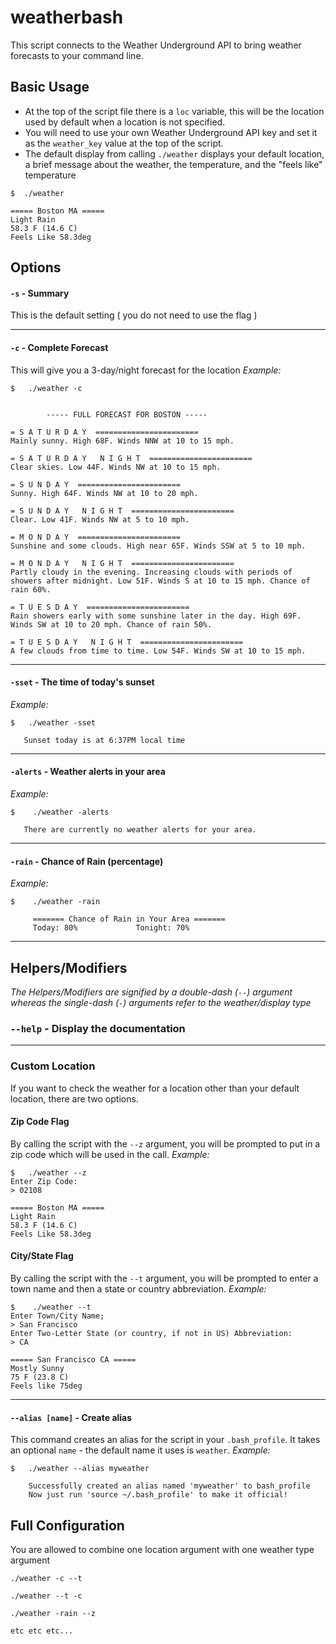 # weatherbash

This script connects to the Weather Underground API to bring weather forecasts to your command line.

## Basic Usage
* At the top of the script file there is a `loc` variable, this will be the location used by default when a location is not specified.
* You will need to use your own Weather Underground API key and set it as the `weather_key` value at the top of the script.
* The default display from calling `./weather` displays your default location, a brief message about the weather, the temperature, and the "feels like" temperature

```
$  ./weather

===== Boston MA =====
Light Rain
58.3 F (14.6 C)
Feels Like 58.3deg
```


## Options
#### `-s` - Summary
This is the default setting ( you do not need to use the flag )

---

#### `-c` - Complete Forecast
This will give you a 3-day/night forecast for the location
_Example:_
```
$   ./weather -c


		----- FULL FORECAST FOR BOSTON -----

= S A T U R D A Y  =======================
Mainly sunny. High 68F. Winds NNW at 10 to 15 mph.

= S A T U R D A Y   N I G H T  =======================
Clear skies. Low 44F. Winds NW at 10 to 15 mph.

= S U N D A Y  =======================
Sunny. High 64F. Winds NW at 10 to 20 mph.

= S U N D A Y   N I G H T  =======================
Clear. Low 41F. Winds NW at 5 to 10 mph.

= M O N D A Y  =======================
Sunshine and some clouds. High near 65F. Winds SSW at 5 to 10 mph.

= M O N D A Y   N I G H T  =======================
Partly cloudy in the evening. Increasing clouds with periods of showers after midnight. Low 51F. Winds S at 10 to 15 mph. Chance of rain 60%.

= T U E S D A Y  =======================
Rain showers early with some sunshine later in the day. High 69F. Winds SW at 10 to 20 mph. Chance of rain 50%.

= T U E S D A Y   N I G H T  =======================
A few clouds from time to time. Low 54F. Winds SW at 10 to 15 mph.
```

---

#### `-sset` - The time of today's sunset
_Example:_
```
$   ./weather -sset

   Sunset today is at 6:37PM local time

```

---

#### `-alerts` - Weather alerts in your area
_Example:_
```
$    ./weather -alerts

   There are currently no weather alerts for your area.
```

---

#### `-rain` - Chance of Rain (percentage)
_Example:_
```
$    ./weather -rain

     ======= Chance of Rain in Your Area =======
     Today: 80%	  		    Tonight: 70%
```

---

## Helpers/Modifiers

*_The Helpers/Modifiers are signified by a double-dash (`--`) argument whereas the single-dash (`-`) arguments refer to the weather/display type_* 

### `--help` - Display the documentation

---

### Custom Location
If you want to check the weather for a location other than your default location, there are two options.

#### Zip Code Flag
By calling the script with the `--z` argument, you will be prompted to put in a zip code which will be used in the call.
_Example:_
```
$   ./weather --z
Enter Zip Code:
> 02108

===== Boston MA =====
Light Rain
58.3 F (14.6 C)
Feels Like 58.3deg
```

#### City/State Flag
By calling the script with the `--t` argument, you will be prompted to enter a town name and then a state or country abbreviation.
_Example:_
```
$    ./weather --t
Enter Town/City Name;
> San Francisco
Enter Two-Letter State (or country, if not in US) Abbreviation:
> CA

===== San Francisco CA =====
Mostly Sunny
75 F (23.8 C)
Feels like 75deg
```

---

#### `--alias [name]` - Create alias
This command creates an alias for the script in your `.bash_profile`. It takes an optional `name` - the default name it uses is `weather`.
_Example:_
```
$   ./weather --alias myweather

    Successfully created an alias named 'myweather' to bash_profile
    Now just run 'source ~/.bash_profile' to make it official!
```

## Full Configuration
You are allowed to combine one location argument with one weather type argument
```
./weather -c --t

./weather --t -c

./weather -rain --z

etc etc etc...
```
